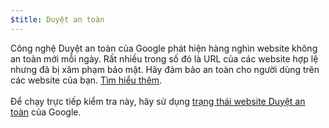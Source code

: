 ```yaml
---
$title: Duyệt an toàn
---
```


Công nghệ Duyệt an toàn của Google phát hiện hàng nghìn website không an toàn mới mỗi ngày. Rất nhiều trong số đó là URL của các website hợp lệ nhưng đã bị xâm phạm bảo mật. Hãy đảm bảo an toàn cho người dùng trên các website của bạn. [Tìm hiểu thêm](https://transparencyreport.google.com/safe-browsing/overview?hl=en). <br><br> Để chạy trực tiếp kiểm tra này, hãy sử dụng [trạng thái website Duyệt an toàn](https://transparencyreport.google.com/safe-browsing/search) của Google.
